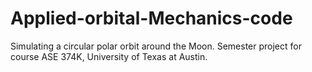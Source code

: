 # Applied-orbital-Mechanics-code
Simulating a circular polar orbit around the Moon.
Semester project for course ASE 374K, University of Texas at Austin.
